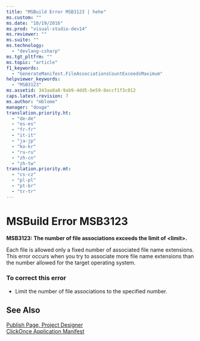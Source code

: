 ```yaml
---
title: "MSBuild Error MSB3123 | hehe"
ms.custom: ""
ms.date: "10/19/2016"
ms.prod: "visual-studio-dev14"
ms.reviewer: ""
ms.suite: ""
ms.technology: 
  - "devlang-csharp"
ms.tgt_pltfrm: ""
ms.topic: "article"
f1_keywords: 
  - "GenerateManifest.FileAssociationsCountExceedsMaximum"
helpviewer_keywords: 
  - "MSB3123"
ms.assetid: 343aa8a8-9ab9-4dd5-be59-8eccf1f3c012
caps.latest.revision: 7
ms.author: "mblome"
manager: "douge"
translation.priority.ht: 
  - "de-de"
  - "es-es"
  - "fr-fr"
  - "it-it"
  - "ja-jp"
  - "ko-kr"
  - "ru-ru"
  - "zh-cn"
  - "zh-tw"
translation.priority.mt: 
  - "cs-cz"
  - "pl-pl"
  - "pt-br"
  - "tr-tr"
---
```

# MSBuild Error MSB3123
**MSB3123: The number of file associations exceeds the limit of \<limit>.**  
  
 Each file is allowed only a fixed number of associated file name extensions. This error occurs when you try to associate more file name extensions than the number allowed for the target operating system.  
  
### To correct this error  
  
-   Limit the number of file associations to the specified number.  
  
## See Also  
 [Publish Page, Project Designer](../reference/publish-page--project-designer.md)   
 [ClickOnce Application Manifest](../deployment/clickonce-application-manifest.md)